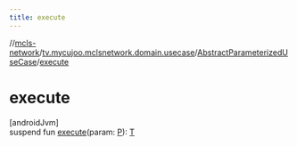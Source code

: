 ```yaml
---
title: execute
---
```

//[mcls-network](../../../index.html)/[tv.mycujoo.mclsnetwork.domain.usecase](../index.html)/[AbstractParameterizedUseCase](index.html)/[execute](execute.html)



# execute



[androidJvm]\
suspend fun [execute](execute.html)(param: [P](index.html)): [T](index.html)




